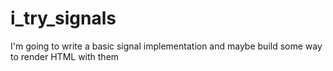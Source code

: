 # i_try_signals
I'm going to write a basic signal implementation and maybe build some way to render HTML with them
